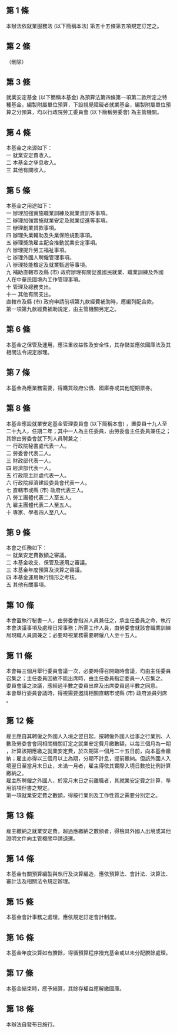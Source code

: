第 1 條
-------
本辦法依就業服務法 (以下簡稱本法) 第五十五條第五項規定訂定之。

第 2 條
-------
（刪除）

第 3 條
-------
就業安定基金 (以下簡稱本基金) 為預算法第四條第一項第二款所定之特  
種基金，編製附屬單位預算，下設視覺障礙者就業基金，編製附屬單位預  
算之分預算，均以行政院勞工委員會 (以下簡稱勞委會) 為主管機關。

第 4 條
-------
本基金之來源如下：  
一  就業安定費收入。  
二  本基金之孳息收入。  
三  其他有關收入。

第 5 條
-------
本基金之用途如下：  
一  辦理加強實施職業訓練及就業資訊等事項。  
二  辦理加強實施就業安定及就業促進等事項。  
三  辦理創業貸款事項。  
四  辦理失業輔助及失業保險規劃事項。  
五  辦理獎助雇主配合推動就業安定事項。  
六  辦理提升勞工福祉事項。  
七  辦理外國人聘僱管理事項。  
八  辦理技能檢定及就業甄選等事項。  
九  補助直轄市及縣 (市) 政府辦理有關促進國民就業、職業訓練及外國  
    人在中華民國境內工作管理事項。  
十  管理及總務支出。  
十一  其他有關支出。  
直轄市及縣 (市) 政府申請前項第九款經費補助時，應編列配合款。  
第一項第九款經費補助規定，由主管機關另定之。

第 6 條
-------
本基金之保管及運用，應注重收益性及安全性，其存儲並應依國庫法及其  
相關法令規定辦理。

第 7 條
-------
本基金為應業務需要，得購買政府公債、國庫券或其他短期票券。

第 8 條
-------
本基金應設就業安定基金管理委員會 (以下簡稱本會) ，置委員十九人至  
二十九人，任期二年；其中一人為主任委員，由勞委會主任委員兼任之；  
其餘由勞委會就下列人員聘兼之：  
一  行政院秘書處代表一人。  
二  勞委會代表二人。  
三  財政部代表一人。  
四  經濟部代表一人。  
五  行政院主計處代表一人。  
六  行政院經濟建設委員會代表一人。  
七  直轄市或縣 (市) 政府代表三人。  
八  勞工團體代表二人至五人。  
九  雇主團體代表二人至五人。  
十  專家、學者四人至八人。

第 9 條
-------
本會之任務如下：  
一  就業安定費數額之審議。  
二  本基金收支、保管及運用之審議。  
三  本基金年度預算及決算之審議。  
四  本基金運用執行情形之考核。  
五  其他有關事項。

第 10 條
--------
本會置執行秘書一人，由勞委會指派人員兼任之，承主任委員之命，執行  
本會決議事項及處理日常事務；所需工作人員，由勞委會就該會職業訓練  
局現職人員調兼之；必要時視業務需要聘僱八人至十五人。

第 11 條
--------
本會每三個月舉行委員會議一次，必要時得召開臨時會議，均由主任委員  
召集之；主任委員因故不能出席時，由主任委員指定委員一人召集之。  
委員會議之決議，應經過半數之委員出席及出席委員過半數之同意。  
本會舉行委員會議時，得視需要邀請相關直轄市或縣 (市) 政府派員列席  
。

第 12 條
--------
雇主應自其聘僱之外國人入境之翌日起，按聘僱外國人從事之行業別、人  
數及勞委會會同相關機關訂定之就業安定費月繳數額，以每三個月為一期  
，計算該期應繳之就業安定費，於次期第一個月二十五日前，向本基金繳  
納；雇主亦得以三個月以上為期，分期不計息，提前繳納。但該外國人入  
境翌日至當月末日止，未滿一月者，雇主得依其實際入境日數按比例計算  
繳納之。  
雇主所聘僱之外國人，於當月末日之前離職者，其就業安定費之計算，準  
用前項但書之規定。  
第一項就業安定費之數額，得按行業別及工作性質之需要分別定之。

第 13 條
--------
雇主繳納之就業安定費，超過應繳納之數額者，得檢具外國人出境或其他  
證明文件向主管機關申請退還。

第 14 條
--------
本基金有關預算編製與執行及決算編造，應依預算法、會計法、決算法、  
審計法及相關法令規定辦理。

第 15 條
--------
本基金會計事務之處理，應依規定訂定會計制度。

第 16 條
--------
本基金年度決算如有賸餘，得循預算程序撥充基金或以未分配賸餘處理。

第 17 條
--------
本基金結束時，應予結算，其餘存權益應解繳國庫。

第 18 條
--------
本辦法自發布日施行。

